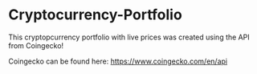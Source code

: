 # Cryptocurrency-Portfolio

This cryptopcurrency portfolio with live prices was created using the API from Coingecko! 

Coingecko can be found here: https://www.coingecko.com/en/api
